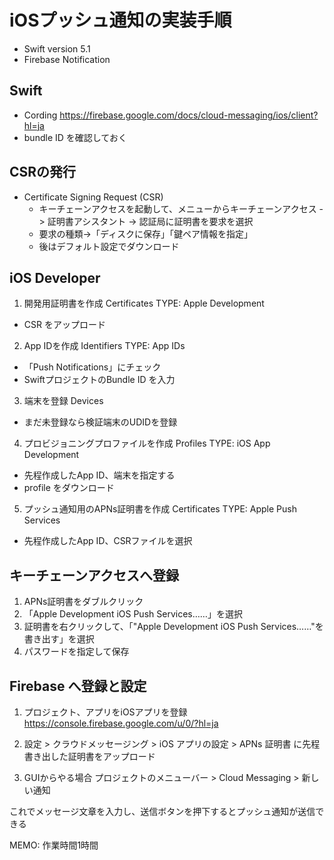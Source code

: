 # iOSプッシュ通知の実装手順

- Swift version 5.1
- Firebase Notification

## Swift

- Cording
https://firebase.google.com/docs/cloud-messaging/ios/client?hl=ja
- bundle ID を確認しておく

## CSRの発行

- Certificate Signing Request (CSR)
  - キーチェーンアクセスを起動して、メニューからキーチェーンアクセス -> 証明書アシスタント -> 認証局に証明書を要求を選択
  - 要求の種類→「ディスクに保存」「鍵ペア情報を指定」
  - 後はデフォルト設定でダウンロード

## iOS Developer

1. 開発用証明書を作成 Certificates TYPE: Apple Development
  - CSR をアップロード
2. App IDを作成 Identifiers TYPE: App IDs
  - 「Push Notifications」にチェック
  - SwiftプロジェクトのBundle ID を入力
3. 端末を登録 Devices
  - まだ未登録なら検証端末のUDIDを登録
4. プロビジョニングプロファイルを作成 Profiles TYPE: iOS App Development
  - 先程作成したApp ID、端末を指定する
  - profile をダウンロード
5. プッシュ通知用のAPNs証明書を作成 Certificates TYPE: Apple Push Services
  - 先程作成したApp ID、CSRファイルを選択

## キーチェーンアクセスへ登録

1. APNs証明書をダブルクリック
2. 「Apple Development iOS Push Services……」を選択
3. 証明書を右クリックして、「"Apple Development iOS Push Services……"を書き出す」を選択
4. パスワードを指定して保存

## Firebase へ登録と設定

1. プロジェクト、アプリをiOSアプリを登録
https://console.firebase.google.com/u/0/?hl=ja

2. 設定 > クラウドメッセージング > iOS アプリの設定 > APNs 証明書 に先程書き出した証明書をアップロード
3. GUIからやる場合 プロジェクトのメニューバー > Cloud Messaging > 新しい通知

これでメッセージ文章を入力し、送信ボタンを押下するとプッシュ通知が送信できる


MEMO: 作業時間1時間
